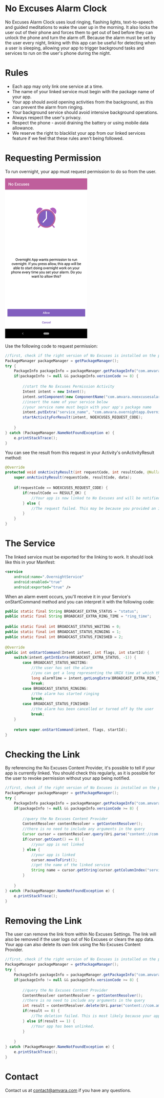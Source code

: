 # No Excuses Alarm Clock
No Excuses Alarm Clock uses loud ringing, flashing lights, text-to-speech and guided meditations to wake the user up in the morning. It also locks the user out of their phone and forces them to get out of bed before they can unlock the phone and turn the alarm off. Because the alarm must be set by the user every night, linking with this app can be useful for detecting when a user is sleeping, allowing your app to trigger background tasks and services to run on the user's phone during the night.
# Rules
* Each app may only link one service at a time.
* The name of your linked service must begin with the package name of your app.
* Your app should avoid opening activities from the background, as this can prevent the alarm from ringing.
* Your background service should avoid intensive background operations.
* Always respect the user's privacy.
* Respect the phone - avoid draining the battery or using mobile data allowance.
* We reserve the right to blacklist your app from our linked services feature if we feel that these rules aren't being followed.

# Requesting Permission
To run overnight, your app must request permission to do so from the user.

<img src="permission_screen.png" alt="The user will be asked for permission for your app to run overnight." />

Use the following code to request permission:
```java
//first, check if the right version of No Excuses is installed on the phone
PackageManager packageManager = getPackageManager();
try {
    PackageInfo packageInfo = packageManager.getPackageInfo("com.amvara.noexcusesalarmclock", 0);
    if(packageInfo != null && packageInfo.versionCode >= 8) {

        //start the No Excuses Permission Activity
        Intent intent = new Intent();
        intent.setComponent(new ComponentName("com.amvara.noexcusesalarmclock", "com.amvara.noexcusesalarmclock.LinkServicePermissionActivity"));
        //insert the name of your service below
        //your service name must begin with your app's package name
        intent.putExtra("service_name", "com.amvara.overnightapp.OvernightService");
        startActivityForResult(intent, NOEXCUSES_REQUEST_CODE);

    }
} catch (PackageManager.NameNotFoundException e) {
    e.printStackTrace();
}
```
You can see the result from this request in your Activity's onActivityResult method:
```java
@Override
protected void onActivityResult(int requestCode, int resultCode, @Nullable Intent data) {
    super.onActivityResult(requestCode, resultCode, data);

    if(requestCode == NOEXCUSES_REQUEST_CODE) {
        if(resultCode == RESULT_OK) {
            //Your app is now linked to No Excuses and will be notified of alarm events.
        } else {
            //The request failed. This may be because you provided an invalid service name or because the user declined the request.
        }
    }
}
```
# The Service
The linked service must be exported for the linking to work. It should look like this in your Manifest:
```xml
<service
    android:name=".OvernightService"
    android:enabled="true"
    android:exported="true" />
```
When an alarm event occurs, you'll receive it in your Service's onStartCommand method and you can interpret it with the following code:
```java
public static final String BROADCAST_EXTRA_STATUS = "status";
public static final String BROADCAST_EXTRA_RING_TIME = "ring_time";

public static final int BROADCAST_STATUS_WAITING = 0;
public static final int BROADCAST_STATUS_RINGING = 1;
public static final int BROADCAST_STATUS_FINISHED = 2;

@Override
public int onStartCommand(Intent intent, int flags, int startId) {
    switch(intent.getIntExtra(BROADCAST_EXTRA_STATUS, -1)) {
        case BROADCAST_STATUS_WAITING:
            //the user has set the alarm
            //you can get a long representing the UNIX time at which the alarm will go off
            long alarmTime = intent.getLongExtra(BROADCAST_EXTRA_RING_TIME, -1);
            break;
        case BROADCAST_STATUS_RINGING:
            //the alarm has started ringing
            break;
        case BROADCAST_STATUS_FINISHED:
            //the alarm has been cancelled or turned off by the user
            break;
    }

    return super.onStartCommand(intent, flags, startId);
}
```
# Checking the Link
By referencing the No Excuses Content Provider, it's possible to tell if your app is currently linked. You should check this regularly, as it is possible for the user to revoke permission without your app being notified.
```java
//first, check if the right version of No Excuses is installed on the phone
PackageManager packageManager = getPackageManager();
try {
    PackageInfo packageInfo = packageManager.getPackageInfo("com.amvara.noexcusesalarmclock", 0);
    if(packageInfo != null && packageInfo.versionCode >= 8) {

        //query the No Excuses Content Provider
        ContentResolver contentResolver = getContentResolver();
        //there is no need to include any arguments in the query
        Cursor cursor = contentResolver.query(Uri.parse("content://com.amvara.noexcusesalarmclock.linkedservices"), null, null, null, null);
        if(cursor.getCount() == 0) {
            //your app is not linked
        } else {
            //your app is linked
            cursor.moveToFirst();
            //get the name of the linked service
            String name = cursor.getString(cursor.getColumnIndex("serviceName"));
        }

    }
} catch (PackageManager.NameNotFoundException e) {
    e.printStackTrace();
}
```
# Removing the Link
The user can remove the link from within No Excuses Settings. The link will also be removed if the user logs out of No Excuses or clears the app data. Your app can also delete its own link using the No Excuses Content Provider.
```java
//first, check if the right version of No Excuses is installed on the phone
PackageManager packageManager = getPackageManager();
try {
    PackageInfo packageInfo = packageManager.getPackageInfo("com.amvara.noexcusesalarmclock", 0);
    if(packageInfo != null && packageInfo.versionCode >= 8) {

        //query the No Excuses Content Provider
        ContentResolver contentResolver = getContentResolver();
        //there is no need to include any arguments in the query
        int result = contentResolver.delete(Uri.parse("content://com.amvara.noexcusesalarmclock.linkedservices"), null, null);
        if(result == 0) {
            //The deletion failed. This is most likely because your app wasn't linked in the first place. 
        } else if(result == 1) {
            //Your app has been unlinked.
        }

    }
} catch (PackageManager.NameNotFoundException e) {
    e.printStackTrace();
}
```
# Contact
Contact us at [contact@amvara.com](mailto:contact@amvara.com) if you have any questions.
